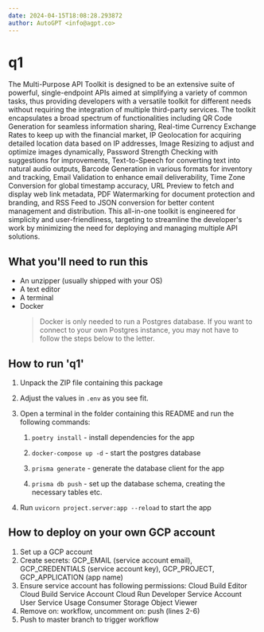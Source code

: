 ```yaml
---
date: 2024-04-15T18:08:28.293872
author: AutoGPT <info@agpt.co>
---
```


# q1

The Multi-Purpose API Toolkit is designed to be an extensive suite of powerful, single-endpoint APIs aimed at simplifying a variety of common tasks, thus providing developers with a versatile toolkit for different needs without requiring the integration of multiple third-party services. The toolkit encapsulates a broad spectrum of functionalities including QR Code Generation for seamless information sharing, Real-time Currency Exchange Rates to keep up with the financial market, IP Geolocation for acquiring detailed location data based on IP addresses, Image Resizing to adjust and optimize images dynamically, Password Strength Checking with suggestions for improvements, Text-to-Speech for converting text into natural audio outputs, Barcode Generation in various formats for inventory and tracking, Email Validation to enhance email deliverability, Time Zone Conversion for global timestamp accuracy, URL Preview to fetch and display web link metadata, PDF Watermarking for document protection and branding, and RSS Feed to JSON conversion for better content management and distribution. This all-in-one toolkit is engineered for simplicity and user-friendliness, targeting to streamline the developer's work by minimizing the need for deploying and managing multiple API solutions.

## What you'll need to run this
* An unzipper (usually shipped with your OS)
* A text editor
* A terminal
* Docker
  > Docker is only needed to run a Postgres database. If you want to connect to your own
  > Postgres instance, you may not have to follow the steps below to the letter.


## How to run 'q1'

1. Unpack the ZIP file containing this package

2. Adjust the values in `.env` as you see fit.

3. Open a terminal in the folder containing this README and run the following commands:

    1. `poetry install` - install dependencies for the app

    2. `docker-compose up -d` - start the postgres database

    3. `prisma generate` - generate the database client for the app

    4. `prisma db push` - set up the database schema, creating the necessary tables etc.

4. Run `uvicorn project.server:app --reload` to start the app

## How to deploy on your own GCP account
1. Set up a GCP account
2. Create secrets: GCP_EMAIL (service account email), GCP_CREDENTIALS (service account key), GCP_PROJECT, GCP_APPLICATION (app name)
3. Ensure service account has following permissions: 
    Cloud Build Editor
    Cloud Build Service Account
    Cloud Run Developer
    Service Account User
    Service Usage Consumer
    Storage Object Viewer
4. Remove on: workflow, uncomment on: push (lines 2-6)
5. Push to master branch to trigger workflow
